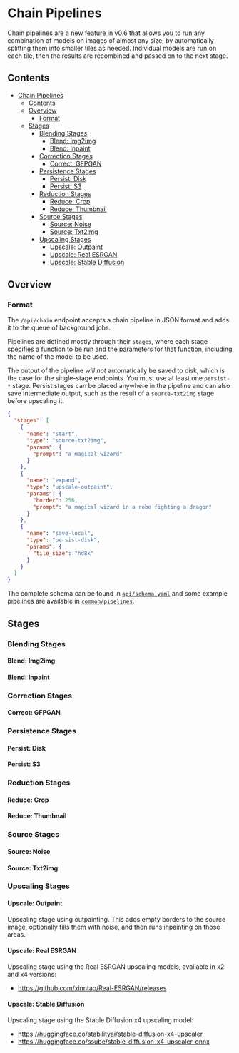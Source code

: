 # Chain Pipelines

Chain pipelines are a new feature in v0.6 that allows you to run any combination of models on images
of almost any size, by automatically splitting them into smaller tiles as needed. Individual models
are run on each tile, then the results are recombined and passed on to the next stage.

## Contents

- [Chain Pipelines](#chain-pipelines)
  - [Contents](#contents)
  - [Overview](#overview)
    - [Format](#format)
  - [Stages](#stages)
    - [Blending Stages](#blending-stages)
      - [Blend: Img2img](#blend-img2img)
      - [Blend: Inpaint](#blend-inpaint)
    - [Correction Stages](#correction-stages)
      - [Correct: GFPGAN](#correct-gfpgan)
    - [Persistence Stages](#persistence-stages)
      - [Persist: Disk](#persist-disk)
      - [Persist: S3](#persist-s3)
    - [Reduction Stages](#reduction-stages)
      - [Reduce: Crop](#reduce-crop)
      - [Reduce: Thumbnail](#reduce-thumbnail)
    - [Source Stages](#source-stages)
      - [Source: Noise](#source-noise)
      - [Source: Txt2img](#source-txt2img)
    - [Upscaling Stages](#upscaling-stages)
      - [Upscale: Outpaint](#upscale-outpaint)
      - [Upscale: Real ESRGAN](#upscale-real-esrgan)
      - [Upscale: Stable Diffusion](#upscale-stable-diffusion)

## Overview

### Format

The `/api/chain` endpoint accepts a chain pipeline in JSON format and adds it to the queue of background jobs.

Pipelines are defined mostly through their `stages`, where each stage specifies a function to be run and the
parameters for that function, including the name of the model to be used.

The output of the pipeline _will not_ automatically be saved to disk, which is the case for the single-stage
endpoints. You must use at least one `persist-*` stage. Persist stages can be placed anywhere in the pipeline
and can also save intermediate output, such as the result of a `source-txt2img` stage before upscaling it.

```json
{
  "stages": [
    {
      "name": "start",
      "type": "source-txt2img",
      "params": {
        "prompt": "a magical wizard"
      }
    },
    {
      "name": "expand",
      "type": "upscale-outpaint",
      "params": {
        "border": 256,
        "prompt": "a magical wizard in a robe fighting a dragon"
      }
    },
    {
      "name": "save-local",
      "type": "persist-disk",
      "params": {
        "tile_size": "hd8k"
      }
    }
  ]
}
```

The complete schema can be found in [`api/schema.yaml`](../api/schema.yaml) and some example pipelines are available
in [`common/pipelines`](../common/pipelines).

## Stages

### Blending Stages

#### Blend: Img2img

#### Blend: Inpaint

### Correction Stages

#### Correct: GFPGAN

### Persistence Stages

#### Persist: Disk

#### Persist: S3

### Reduction Stages

#### Reduce: Crop

#### Reduce: Thumbnail

### Source Stages

#### Source: Noise

#### Source: Txt2img

### Upscaling Stages

#### Upscale: Outpaint

Upscaling stage using outpainting. This adds empty borders to the source image, optionally fills them with noise, and
then runs inpainting on those areas.

#### Upscale: Real ESRGAN

Upscaling stage using the Real ESRGAN upscaling models, available in x2 and x4 versions:

- https://github.com/xinntao/Real-ESRGAN/releases

#### Upscale: Stable Diffusion

Upscaling stage using the Stable Diffusion x4 upscaling model:

- https://huggingface.co/stabilityai/stable-diffusion-x4-upscaler
- https://huggingface.co/ssube/stable-diffusion-x4-upscaler-onnx
